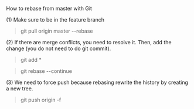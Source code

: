 How to rebase from master with Git

(1) Make sure to be in the feature branch

> git pull origin master --rebase

(2) If there are merge conflicts, you need to resolve it. Then, add the change (you do not need to do git commit).

> git add *

> git rebase --continue

(3) We need to force push because rebasing rewrite the history by creating a new tree.

> git push origin -f